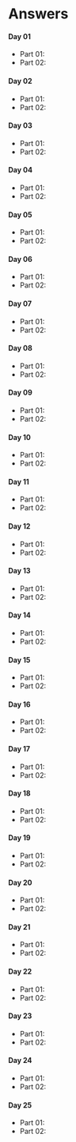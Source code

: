 # Answers

#### Day 01
* Part 01:
* Part 02:

#### Day 02
* Part 01:
* Part 02:

#### Day 03
* Part 01:
* Part 02:

#### Day 04
* Part 01:
* Part 02:

#### Day 05
* Part 01:
* Part 02:

#### Day 06
* Part 01:
* Part 02:

#### Day 07
* Part 01:
* Part 02:

#### Day 08
* Part 01:
* Part 02:

#### Day 09
* Part 01:
* Part 02:

#### Day 10
* Part 01:
* Part 02:

#### Day 11
* Part 01:
* Part 02:

#### Day 12
* Part 01:
* Part 02:

#### Day 13
* Part 01:
* Part 02:

#### Day 14
* Part 01:
* Part 02:

#### Day 15
* Part 01:
* Part 02:

#### Day 16
* Part 01:
* Part 02:

#### Day 17
* Part 01:
* Part 02:

#### Day 18
* Part 01:
* Part 02:

#### Day 19
* Part 01:
* Part 02:

#### Day 20
* Part 01:
* Part 02:

#### Day 21
* Part 01:
* Part 02:

#### Day 22
* Part 01:
* Part 02:

#### Day 23
* Part 01:
* Part 02:

#### Day 24
* Part 01:
* Part 02:

#### Day 25
* Part 01:
* Part 02:
